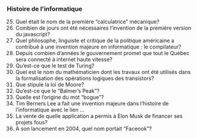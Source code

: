 ### Histoire de l'informatique
25. Quel était le nom de la première “calculatrice” mécanique?
26. Combien de jours ont été nécessaires l’invention de la première version du javascript?
27. Quel philosophe, linguiste et critique de la politique américaine a contribué à une invention majeure en informatique : le compilateur?
28. Depuis combien d’années le gouvernement promet que tout le Québec sera connecté à internet haute vitesse?
29. Qu’est-ce que le test de Turing?
30. Quel est le nom du mathématicien dont les travaux ont été utilisés dans la formalisation des opérations logiques des transistors?
31. Que stipule la loi de Moore?
32. Qu’est-ce que le “Balmer’s Peak”?
33. Quelle est l’origine du mot “bogue”?
34. Tim Berners Lee a fait une invention majeure dans l’histoire de l’informatique avec le lien ...
35. La vente de quelle application a permis à Elon Musk de financer ses projets fous?
36. À son lancement en 2004, quel nom portait “Faceook”?
